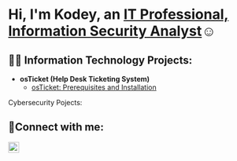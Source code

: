 <h1>Hi, I'm Kodey, an <a href="https://linkedin.com/in/www.linkedin.com/in/kodey-mote">IT Professional, Information Security Analyst</a>☺</h1>

<h2>👨‍💻 Information Technology Projects:</h2>

- <b>osTicket (Help Desk Ticketing System)</b>
  - [osTicket: Prerequisites and Installation](https://github.com/KodeyMote/osticket-prereqs)

Cybersecurity Pojects:

<h2>🤳Connect with me:</h2>

[<img align="left" alt="Josh | LinkedIn" width="22px" src="https://cdn.jsdelivr.net/npm/simple-icons@v3/icons/linkedin.svg" />][linkedin]



[linkedin]: https://linkedin.com/in/kodey-mote
